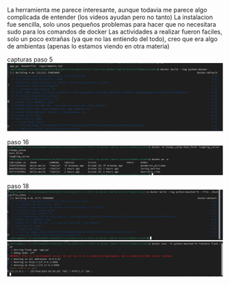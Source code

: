 La herramienta me parece interesante, aunque todavia me parece algo complicada de entender (los videos ayudan pero no tanto)
La instalacion fue sencilla, solo unos pequeños problemas para hacer que no necesitara sudo para los comandos de docker
Las actividades a realizar fueron faciles, solo un poco extrañas (ya que no las entiendo del todo), creo que era algo de ambientas (apenas lo estamos viendo en otra materia)

capturas
paso 5
![Paso 5](paso5.png)

paso 16
![Paso 16](paso16.png)

paso 18
![Paso 18 parte 1](paso18-1.png)
![Paso 18 parte 2](paso18-2.png)
